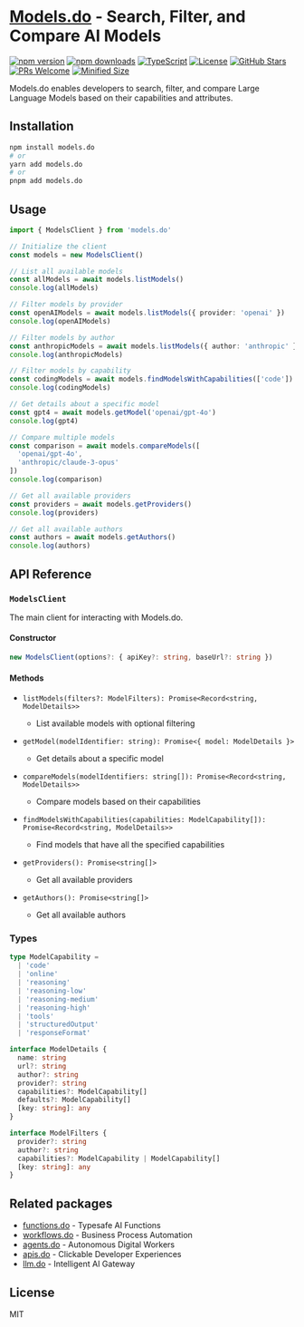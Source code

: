 # [Models.do](https://models.do) - Search, Filter, and Compare AI Models

[![npm version](https://img.shields.io/npm/v/models.do.svg)](https://www.npmjs.com/package/models.do)
[![npm downloads](https://img.shields.io/npm/dm/models.do.svg)](https://www.npmjs.com/package/models.do)
[![TypeScript](https://img.shields.io/badge/TypeScript-4.9%2B-blue)](https://www.typescriptlang.org/)
[![License](https://img.shields.io/npm/l/models.do.svg)](https://github.com/drivly/ai/blob/main/LICENSE)
[![GitHub Stars](https://img.shields.io/github/stars/drivly/ai.svg)](https://github.com/drivly/ai)
[![PRs Welcome](https://img.shields.io/badge/PRs-welcome-brightgreen.svg)](https://github.com/drivly/ai/blob/main/CONTRIBUTING.md)
[![Minified Size](https://img.shields.io/bundlephobia/min/models.do)](https://bundlephobia.com/package/models.do)

Models.do enables developers to search, filter, and compare Large Language Models based on their capabilities and attributes.

## Installation

```bash
npm install models.do
# or
yarn add models.do
# or
pnpm add models.do
```

## Usage

```typescript
import { ModelsClient } from 'models.do'

// Initialize the client
const models = new ModelsClient()

// List all available models
const allModels = await models.listModels()
console.log(allModels)

// Filter models by provider
const openAIModels = await models.listModels({ provider: 'openai' })
console.log(openAIModels)

// Filter models by author
const anthropicModels = await models.listModels({ author: 'anthropic' })
console.log(anthropicModels)

// Filter models by capability
const codingModels = await models.findModelsWithCapabilities(['code'])
console.log(codingModels)

// Get details about a specific model
const gpt4 = await models.getModel('openai/gpt-4o')
console.log(gpt4)

// Compare multiple models
const comparison = await models.compareModels([
  'openai/gpt-4o', 
  'anthropic/claude-3-opus'
])
console.log(comparison)

// Get all available providers
const providers = await models.getProviders()
console.log(providers)

// Get all available authors
const authors = await models.getAuthors()
console.log(authors)
```

## API Reference

### `ModelsClient`

The main client for interacting with Models.do.

#### Constructor

```typescript
new ModelsClient(options?: { apiKey?: string, baseUrl?: string })
```

#### Methods

- `listModels(filters?: ModelFilters): Promise<Record<string, ModelDetails>>`
  - List available models with optional filtering

- `getModel(modelIdentifier: string): Promise<{ model: ModelDetails }>`
  - Get details about a specific model

- `compareModels(modelIdentifiers: string[]): Promise<Record<string, ModelDetails>>`
  - Compare models based on their capabilities

- `findModelsWithCapabilities(capabilities: ModelCapability[]): Promise<Record<string, ModelDetails>>`
  - Find models that have all the specified capabilities

- `getProviders(): Promise<string[]>`
  - Get all available providers

- `getAuthors(): Promise<string[]>`
  - Get all available authors

### Types

```typescript
type ModelCapability = 
  | 'code' 
  | 'online' 
  | 'reasoning' 
  | 'reasoning-low' 
  | 'reasoning-medium' 
  | 'reasoning-high' 
  | 'tools' 
  | 'structuredOutput' 
  | 'responseFormat'

interface ModelDetails {
  name: string
  url?: string
  author?: string
  provider?: string
  capabilities?: ModelCapability[]
  defaults?: ModelCapability[]
  [key: string]: any
}

interface ModelFilters {
  provider?: string
  author?: string
  capabilities?: ModelCapability | ModelCapability[]
  [key: string]: any
}
```

## Related packages

- [functions.do](https://functions.do) - Typesafe AI Functions
- [workflows.do](https://workflows.do) - Business Process Automation
- [agents.do](https://agents.do) - Autonomous Digital Workers
- [apis.do](https://apis.do) - Clickable Developer Experiences
- [llm.do](https://llm.do) - Intelligent AI Gateway

## License

MIT
